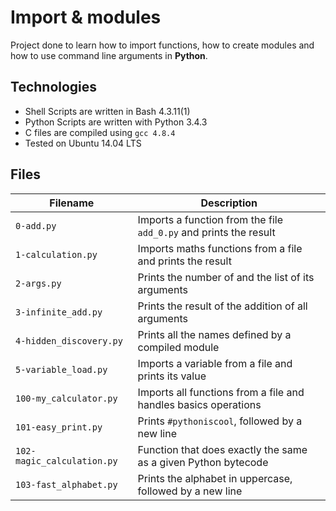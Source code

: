 # Import & modules
Project done to learn how to import functions, how to create modules and how to use command line arguments in **Python**.

## Technologies
* Shell Scripts are written in Bash 4.3.11(1)
* Python Scripts are written with Python 3.4.3
* C files are compiled using `gcc 4.8.4`
* Tested on Ubuntu 14.04 LTS

## Files
| Filename | Description |
| -------- | ----------- |
| `0-add.py` | Imports a function from the file `add_0.py` and prints the result |
| `1-calculation.py` | Imports maths functions from a file and prints the result|
| `2-args.py` | Prints the number of and the list of its arguments |
| `3-infinite_add.py` | Prints the result of the addition of all arguments |
| `4-hidden_discovery.py` | Prints all the names defined by a compiled module |
| `5-variable_load.py` | Imports a variable from a file and prints its value |
| `100-my_calculator.py` | Imports all functions from a file and handles basics operations |
| `101-easy_print.py` | Prints `#pythoniscool`, followed by a new line |
| `102-magic_calculation.py` | Function that does exactly the same as a given Python bytecode |
| `103-fast_alphabet.py` | Prints the alphabet in uppercase, followed by a new line |
